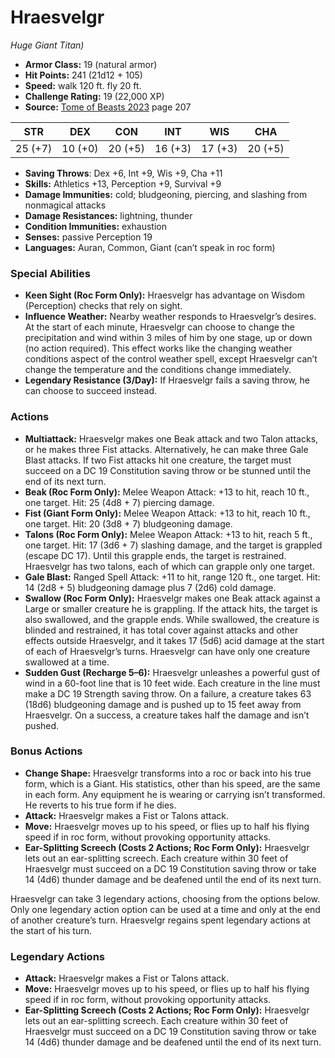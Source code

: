 # Hraesvelgr

*Huge* *Giant* *Titan)*

- **Armor Class:** 19 (natural armor)
- **Hit Points:** 241 (21d12 + 105)
- **Speed:** walk 120 ft. fly 20 ft.
- **Challenge Rating:** 19 (22,000 XP)
- **Source:** [Tome of Beasts 2023](https://koboldpress.com/kpstore/product/tome-of-beasts-1-2023-edition/) page 207

| STR | DEX | CON | INT | WIS | CHA |
| --- | --- | --- | --- | --- | --- |
| 25 (+7) | 10 (+0) | 20 (+5) | 16 (+3) | 17 (+3) | 20 (+5) |

- **Saving Throws**: Dex +6, Int +9, Wis +9, Cha +11
- **Skills:** Athletics +13, Perception +9, Survival +9
- **Damage Immunities:** cold; bludgeoning, piercing, and slashing from nonmagical attacks
- **Damage Resistances:** lightning, thunder
- **Condition Immunities:** exhaustion
- **Senses:** passive Perception 19
- **Languages:** Auran, Common, Giant (can’t speak in roc form)
### Special Abilities
- **Keen Sight (Roc Form Only):** Hraesvelgr has advantage on Wisdom (Perception) checks that rely on sight.
- **Influence Weather:** Nearby weather responds to Hraesvelgr’s desires. At the start of each minute, Hraesvelgr can choose to change the precipitation and wind within 3 miles of him by one stage, up or down (no action required). This effect works like the changing weather conditions aspect of the control weather spell, except Hraesvelgr can’t change the temperature and the conditions change immediately.
- **Legendary Resistance (3/Day):** If Hraesvelgr fails a saving throw, he can choose to succeed instead.
### Actions
- **Multiattack:** Hraesvelgr makes one Beak attack and two Talon attacks, or he makes three Fist attacks. Alternatively, he can make three Gale Blast attacks. If two Fist attacks hit one creature, the target must succeed on a DC 19 Constitution saving throw or be stunned until the end of its next turn.
- **Beak (Roc Form Only):** Melee Weapon Attack: +13 to hit, reach 10 ft., one target. Hit: 25 (4d8 + 7) piercing damage.
- **Fist (Giant Form Only):** Melee Weapon Attack: +13 to hit, reach 10 ft., one target. Hit: 20 (3d8 + 7) bludgeoning damage.
- **Talons (Roc Form Only):** Melee Weapon Attack: +13 to hit, reach 5 ft., one target. Hit: 17 (3d6 + 7) slashing damage, and the target is grappled (escape DC 17). Until this grapple ends, the target is restrained. Hraesvelgr has two talons, each of which can grapple only one target.
- **Gale Blast:** Ranged Spell Attack: +11 to hit, range 120 ft., one target. Hit: 14 (2d8 + 5) bludgeoning damage plus 7 (2d6) cold damage.
- **Swallow (Roc Form Only):** Hraesvelgr makes one Beak attack against a Large or smaller creature he is grappling. If the attack hits, the target is also swallowed, and the grapple ends. While swallowed, the creature is blinded and restrained, it has total cover against attacks and other effects outside Hraesvelgr, and it takes 17 (5d6) acid damage at the start of each of Hraesvelgr’s turns. Hraesvelgr can have only one creature swallowed at a time.
- **Sudden Gust (Recharge 5–6):** Hraesvelgr unleashes a powerful gust of wind in a 60-foot line that is 10 feet wide. Each creature in the line must make a DC 19 Strength saving throw. On a failure, a creature takes 63 (18d6) bludgeoning damage and is pushed up to 15 feet away from Hraesvelgr. On a success, a creature takes half the damage and isn’t pushed.
### Bonus Actions
- **Change Shape:** Hraesvelgr transforms into a roc or back into his true form, which is a Giant. His statistics, other than his speed, are the same in each form. Any equipment he is wearing or carrying isn’t transformed. He reverts to his true form if he dies.
- **Attack:** Hraesvelgr makes a Fist or Talons attack.
- **Move:** Hraesvelgr moves up to his speed, or flies up to half his flying speed if in roc form, without provoking opportunity attacks.
- **Ear-Splitting Screech (Costs 2 Actions; Roc Form Only):** Hraesvelgr lets out an ear-splitting screech. Each creature within 30 feet of Hraesvelgr must succeed on a DC 19 Constitution saving throw or take 14 (4d6) thunder damage and be deafened until the end of its next turn.

Hraesvelgr can take 3 legendary actions, choosing from the options below. Only one legendary action option can be used at a time and only at the end of another creature’s turn. Hraesvelgr regains spent legendary actions at the start of his turn.
### Legendary Actions
- **Attack:** Hraesvelgr makes a Fist or Talons attack.
- **Move:** Hraesvelgr moves up to his speed, or flies up to half his flying speed if in roc form, without provoking opportunity attacks.
- **Ear-Splitting Screech (Costs 2 Actions; Roc Form Only):** Hraesvelgr lets out an ear-splitting screech. Each creature within 30 feet of Hraesvelgr must succeed on a DC 19 Constitution saving throw or take 14 (4d6) thunder damage and be deafened until the end of its next turn.
